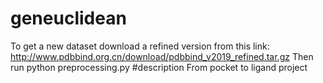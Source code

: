 # geneuclidean

To get a new dataset download a refined version from this link: http://www.pdbbind.org.cn/download/pdbbind_v2019_refined.tar.gz
Then run python preprocessing.py
#description
From pocket to ligand project
